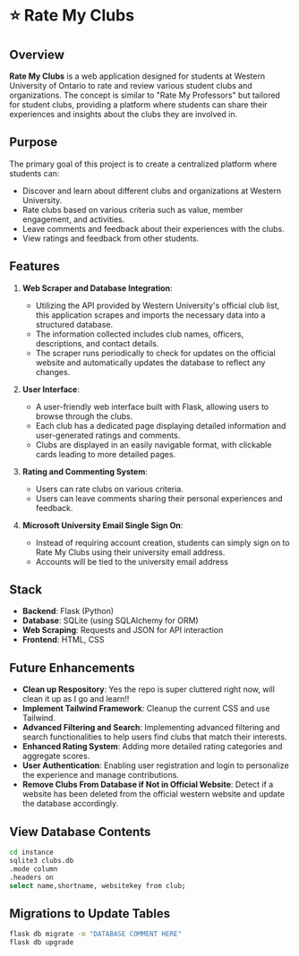 # ⭐ Rate My Clubs 

## Overview

**Rate My Clubs** is a web application designed for students at Western University of Ontario to rate and review various student clubs and organizations. The concept is similar to "Rate My Professors" but tailored for student clubs, providing a platform where students can share their experiences and insights about the clubs they are involved in.

## Purpose

The primary goal of this project is to create a centralized platform where students can:
- Discover and learn about different clubs and organizations at Western University.
- Rate clubs based on various criteria such as value, member engagement, and activities.
- Leave comments and feedback about their experiences with the clubs.
- View ratings and feedback from other students.

## Features

1. **Web Scraper and Database Integration**:
   - Utilizing the API provided by Western University's official club list, this application scrapes and imports the necessary data into a structured database. 
   - The information collected includes club names, officers, descriptions, and contact details.
   - The scraper runs periodically to check for updates on the official website and automatically updates the database to reflect any changes.

2. **User Interface**:
   - A user-friendly web interface built with Flask, allowing users to browse through the clubs.
   - Each club has a dedicated page displaying detailed information and user-generated ratings and comments.
   - Clubs are displayed in an easily navigable format, with clickable cards leading to more detailed pages.

3. **Rating and Commenting System**:
   - Users can rate clubs on various criteria.
   - Users can leave comments sharing their personal experiences and feedback.

4. **Microsoft University Email Single Sign On**:
   - Instead of requiring account creation, students can simply sign on to Rate My Clubs using their university email address.
   - Accounts will be tied to the university email address

## Stack

- **Backend**: Flask (Python)
- **Database**: SQLite (using SQLAlchemy for ORM)
- **Web Scraping**: Requests and JSON for API interaction
- **Frontend**: HTML, CSS

## Future Enhancements
- **Clean up Respository**: Yes the repo is super cluttered right now, will clean it up as I go and learn!!
- **Implement Tailwind Framework**: Cleanup the current CSS and use Tailwind.
- **Advanced Filtering and Search**: Implementing advanced filtering and search functionalities to help users find clubs that match their interests.
- **Enhanced Rating System**: Adding more detailed rating categories and aggregate scores.
- **User Authentication**: Enabling user registration and login to personalize the experience and manage contributions.
- **Remove Clubs From Database if Not in Official Website**: Detect if a website has been deleted from the official western website and update the database accordingly.


## View Database Contents

```bash
cd instance
sqlite3 clubs.db
.mode column
.headers on
select name,shortname, websitekey from club;
```
## Migrations to Update Tables

```bash
flask db migrate -m "DATABASE COMMENT HERE"
flask db upgrade
```
